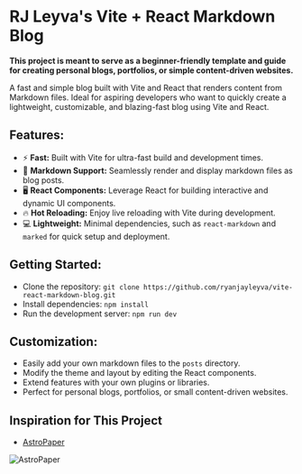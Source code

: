 # RJ Leyva's Vite + React Markdown Blog

**This project is meant to serve as a beginner-friendly template and guide for creating personal blogs, portfolios, or simple content-driven websites.**

A fast and simple blog built with Vite and React that renders content from Markdown files. Ideal for aspiring developers who want to quickly create a lightweight, customizable, and blazing-fast blog using Vite and React.

## Features:

- ⚡ **Fast:** Built with Vite for ultra-fast build and development times.
- 📝 **Markdown Support:** Seamlessly render and display markdown files as blog posts.
- 🖥 **React Components:** Leverage React for building interactive and dynamic UI components.
- 🔥 **Hot Reloading:** Enjoy live reloading with Vite during development.
- 💻 **Lightweight:** Minimal dependencies, such as `react-markdown` and `marked` for quick setup and deployment.

## Getting Started:

- Clone the repository: `git clone https://github.com/ryanjayleyva/vite-react-markdown-blog.git`
- Install dependencies: `npm install`
- Run the development server: `npm run dev`

## Customization:

- Easily add your own markdown files to the `posts` directory.
- Modify the theme and layout by editing the React components.
- Extend features with your own plugins or libraries.
- Perfect for personal blogs, portfolios, or small content-driven websites.

## Inspiration for This Project

- [AstroPaper](https://astro.build/themes/details/astropaper/)

![AstroPaper](https://astro.build/_image?href=https%3A%2F%2Fstorage.googleapis.com%2Fdev-portal-bucket%2Fastro-paper-hero.webp&w=1600&h=900&f=webp "AstroPaper")
